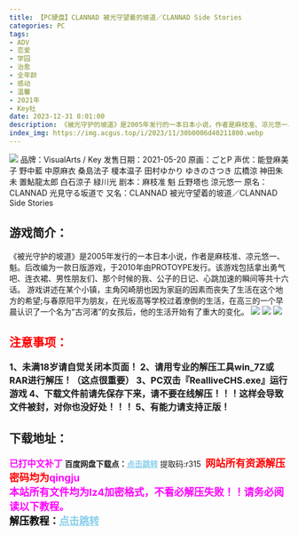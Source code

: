 ```yaml
---
title: 【PC硬盘】CLANNAD 被光守望着的坡道／CLANNAD Side Stories
categories: PC
tags:
- ADV
- 恋爱
- 学园
- 治愈
- 全年龄
- 感动
- 温馨
- 2021年
- Key社
date: 2023-12-31 8:01:00
description: 《被光守护的坡道》是2005年发行的一本日本小说，作者是麻枝准、凉元悠一、魁。后改编为一款日版游戏，于2010年由PROTOYPE发行。该游戏包括拿出勇气吧、连衣裙、男性朋友们、那个时候的我、公子的日记、心跳加速的瞬间等共十六话。
index_img: https://img.acgus.top/i/2023/11/30b0006d40211800.webp
---
```

![](https://img.acgus.top/i/2023/11/30b0006d40211800.webp)
品牌：VisualArts / Key
发售日期：2021-05-20
原画：ごとP
声优：能登麻美子 野中藍 中原麻衣 桑島法子 榎本温子 田村ゆかり ゆきのさつき 広橋涼 神田朱未 置鮎龍太郎 白石涼子 緑川光
剧本：麻枝准 魁 丘野塔也 涼元悠一
原名：CLANNAD 光見守る坂道で
又名：CLANNAD 被光守望着的坡道／CLANNAD Side Stories

## 游戏简介：
《被光守护的坡道》是2005年发行的一本日本小说，作者是麻枝准、凉元悠一、魁。后改编为一款日版游戏，于2010年由PROTOYPE发行。该游戏包括拿出勇气吧、连衣裙、男性朋友们、那个时候的我、公子的日记、心跳加速的瞬间等共十六话。
游戏讲述在某个小镇，主角冈崎朋也因为家庭的因素而丧失了生活在这个地方的希望;与春原阳平为朋友，在光坂高等学校过着潦倒的生活，在高三的一个早晨认识了一个名为“古河渚”的女孩后，他的生活开始有了重大的变化。
![](https://img.acgus.top/i/2023/11/f7a512dc1b211811.webp)
![](https://img.acgus.top/i/2023/11/ec02b77bac211807.webp)
![](https://img.acgus.top/i/2023/11/29e1632bd7211803.webp)





## <font color=#FF0000 >注意事项：</font>
<font size=3><b>1、未满18岁请自觉关闭本页面！
2、请用专业的解压工具win_7Z或RAR进行解压！（这点很重要）
3、PC双击『RealliveCHS.exe』运行游戏
4、下载文件前请先保存下来，请不要在线解压！！！这样会导致文件被封，对你也没好处！！！
5、有能力请支持正版！</b></font>

## 下载地址：
<font color=#FF00FF size=3><b>已打中文补丁</b></font>
<b>百度网盘下载点：</b><a href="https://pan.baidu.com/s/1KmVmeTazzmPLjyBNDjtkVA?pwd=r315" style="color: #87CEEB;"><b>点击跳转</b></a> 提取码:r315
<a style="padding: 0" href="https://post.qingju.org/AD/"><img style="max-width:100%" src="https://img.acgus.top/i/2024/07/478f689b8021d8d499ab43d21acf137a.gif" alt=""></a>
<b><font color=#FF0000 size=4>网站所有资源解压密码均为</b></font><b><font color=#FF00FF size=4>qingju</font><font color=#FF0000 ></font></b><br><b><font color=#FF00FF size=4>本站所有文件均为lz4加密格式，不看必解压失败！！请务必阅读以下教程。</b></font><br><b><font color=#000 size=4>解压教程：</b><a href="https://post.qingju.org/tutorial/000/" style="color: #87CEEB;"><b>点击跳转</b></a>

